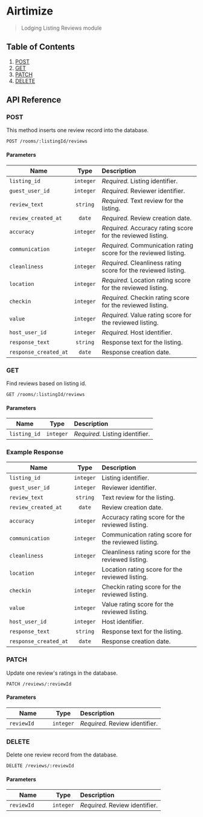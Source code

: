 # Airtimize

> Lodging Listing Reviews module

## Table of Contents

1. [POST](#POST)
1. [GET](#GET)
1. [PATCH](#PATCH)
1. [DELETE](#DELETE)

## API Reference

### POST

This method inserts one review record into the database.

`POST /rooms/:listingId/reviews`

#### Parameters

| Name                 | Type          | Description                                                            |
| ---------------------|:-------------:| :----------------------------------------------------------------------|
| `listing_id`         | `integer`     | *Required.* Listing identifier.                                        |
| `guest_user_id`      | `integer`     | *Required.* Reviewer identifier.                                       |
| `review_text`        | `string`      | *Required.* Text review for the listing.                               |
| `review_created_at`  | `date`        | *Required.* Review creation date.                                      |
| `accuracy`           | `integer`     | *Required.* Accuracy rating score for the reviewed listing.            |
| `communication`      | `integer`     | *Required.* Communication rating score for the reviewed listing.       |
| `cleanliness`        | `integer`     | *Required.* Cleanliness rating score for the reviewed listing.         |
| `location`           | `integer`     | *Required.* Location rating score for the reviewed listing.            |
| `checkin`            | `integer`     | *Required.* Checkin rating score for the reviewed listing.             |
| `value`              | `integer`     | *Required.* Value rating score for the reviewed listing.               |
| `host_user_id`       | `integer`     | *Required.* Host identifier.                                           |
| `response_text`      | `string`      | Response text for the listing.                                         |
| `response_created_at`| `date`        | Response creation date.                                                |

### GET

Find reviews based on listing id.

`GET /rooms/:listingId/reviews`

#### Parameters

| Name             | Type          | Description                                                            |
| ---------------- |:-------------:| :----------------------------------------------------------------------|
| `listing_id`     | `integer`     | *Required.* Listing identifier.                                        |

### Example Response

| Name                 | Type          | Description                                                            |
| ---------------------|:-------------:| :----------------------------------------------------------------------|
| `listing_id`         | `integer`     | Listing identifier.                                                    |
| `guest_user_id`      | `integer`     | Reviewer identifier.                                                   |
| `review_text`        | `string`      | Text review for the listing.                                           |
| `review_created_at`  | `date`        | Review creation date.                                                  |
| `accuracy`           | `integer`     | Accuracy rating score for the reviewed listing.                        |
| `communication`      | `integer`     | Communication rating score for the reviewed listing.                   |
| `cleanliness`        | `integer`     | Cleanliness rating score for the reviewed listing.                     |
| `location`           | `integer`     | Location rating score for the reviewed listing.                        |
| `checkin`            | `integer`     | Checkin rating score for the reviewed listing.                         |
| `value`              | `integer`     | Value rating score for the reviewed listing.                           |
| `host_user_id`       | `integer`     | Host identifier.                                                       |
| `response_text`      | `string`      | Response text for the listing.                                         |
| `response_created_at`| `date`        | Response creation date.                                                |

### PATCH

Update one review's ratings in the database.

`PATCH /reviews/:reviewId`

#### Parameters

| Name             | Type          | Description                                                            |
| ---------------- |:-------------:| :----------------------------------------------------------------------|
| `reviewId    `   | `integer`     | *Required.* Review identifier.                                         |

### DELETE

Delete one review record from the database.

`DELETE /reviews/:reviewId`

#### Parameters

| Name             | Type          | Description                                                            |
| ---------------- |:-------------:| :----------------------------------------------------------------------|
| `reviewId    `   | `integer`     | *Required.* Review identifier.                                         |


